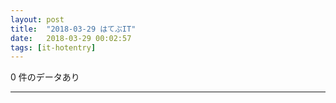 ```yaml
---
layout: post
title:  "2018-03-29 はてぶIT"
date:   2018-03-29 00:02:57
tags: [it-hotentry]
---
```

0 件のデータあり

<hr>
